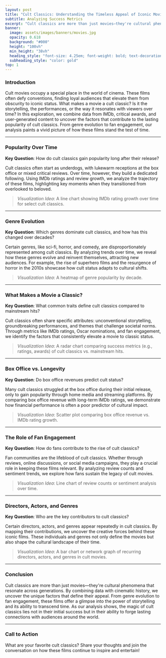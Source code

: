 ```yaml
---
layout: post
title: "Cult Classics: Understanding the Timeless Appeal of Iconic Movies"
subtitle: Analyzing Success Metrics
excerpt: "Cult classics are more than just movies—they're cultural phenomena that thrive long after their initial release. But what makes a movie a classic? Using data, we explore the journey of cult films and the metrics behind their enduring appeal."
banner:
  image: assets/images/banners/movies.jpg
  opacity: 0.618
  background: "#000"
  height: "100vh"
  min_height: "38vh"
  heading_style: "font-size: 4.25em; font-weight: bold; text-decoration: underline"
  subheading_style: "color: gold"
top: 1
---
```

### Introduction
Cult movies occupy a special place in the world of cinema. These films often defy conventions, finding loyal audiences that elevate them from obscurity to iconic status. What makes a movie a cult classic? Is it the storytelling, the performances, or the way it resonates with viewers over time? In this exploration, we combine data from IMDb, critical awards, and user-generated content to uncover the factors that contribute to the lasting popularity of cult classics. From genre evolution to fan engagement, our analysis paints a vivid picture of how these films stand the test of time.

---

### Popularity Over Time
**Key Question**: How do cult classics gain popularity long after their release?

Cult classics often start as underdogs, with lukewarm receptions at the box office or mixed critical reviews. Over time, however, they build a dedicated following. Using IMDb ratings and review growth, we analyze the trajectory of these films, highlighting key moments when they transitioned from overlooked to beloved.

> _Visualization Idea_: A line chart showing IMDb rating growth over time for select cult classics.

---

### Genre Evolution
**Key Question**: Which genres dominate cult classics, and how has this changed over decades?

Certain genres, like sci-fi, horror, and comedy, are disproportionately represented among cult classics. By analyzing trends over time, we reveal how these genres evolve and reinvent themselves, attracting new audiences. For example, the rise of superhero films and the resurgence of horror in the 2010s showcase how cult status adapts to cultural shifts.

> _Visualization Idea_: A heatmap of genre popularity by decade.

---

### What Makes a Movie a Classic?
**Key Question**: What common traits define cult classics compared to mainstream hits?

Cult classics often share specific attributes: unconventional storytelling, groundbreaking performances, and themes that challenge societal norms. Through metrics like IMDb ratings, Oscar nominations, and fan engagement, we identify the factors that consistently elevate a movie to classic status. 

> _Visualization Idea_: A radar chart comparing success metrics (e.g., ratings, awards) of cult classics vs. mainstream hits.

---

### Box Office vs. Longevity
**Key Question**: Do box office revenues predict cult status?

Many cult classics struggled at the box office during their initial release, only to gain popularity through home media and streaming platforms. By comparing box office revenue with long-term IMDb ratings, we demonstrate how financial performance is often a poor predictor of cultural impact.

> _Visualization Idea_: Scatter plot comparing box office revenue vs. IMDb rating growth.

---

### The Role of Fan Engagement
**Key Question**: How do fans contribute to the rise of cult classics?

Fan communities are the lifeblood of cult classics. Whether through reviews, online discussions, or social media campaigns, they play a crucial role in keeping these films relevant. By analyzing review counts and sentiment trends, we explore how fans sustain the legacy of cult movies.

> _Visualization Idea_: Line chart of review counts or sentiment analysis over time.

---

### Directors, Actors, and Genres
**Key Question**: Who are the key contributors to cult classics?

Certain directors, actors, and genres appear repeatedly in cult classics. By mapping their contributions, we uncover the creative forces behind these iconic films. These individuals and genres not only define the movies but also shape the cultural landscape of their time.

> _Visualization Idea_: A bar chart or network graph of recurring directors, actors, and genres in cult movies.

---

### Conclusion
Cult classics are more than just movies—they're cultural phenomena that resonate across generations. By combining data with cinematic history, we uncover the unique factors that define their appeal. From genre evolution to fan engagement, these films offer a glimpse into the power of storytelling and its ability to transcend time. As our analysis shows, the magic of cult classics lies not in their initial success but in their ability to forge lasting connections with audiences around the world.

---

### Call to Action
What are your favorite cult classics? Share your thoughts and join the conversation on how these films continue to inspire and entertain!
